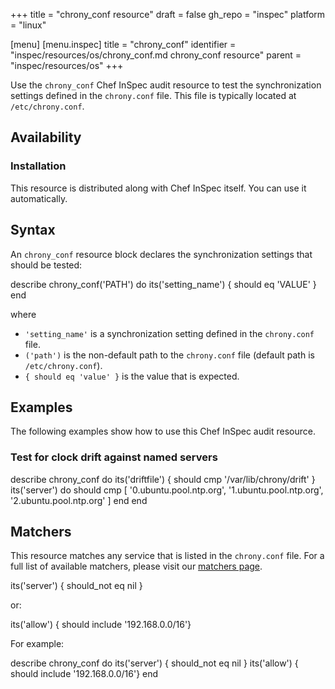 +++
title = "chrony_conf resource"
draft = false
gh_repo = "inspec"
platform = "linux"

[menu]
  [menu.inspec]
    title = "chrony_conf"
    identifier = "inspec/resources/os/chrony_conf.md chrony_conf resource"
    parent = "inspec/resources/os"
+++

Use the `chrony_conf` Chef InSpec audit resource to test the synchronization settings defined in the `chrony.conf` file. This file is typically located at `/etc/chrony.conf`.

## Availability

### Installation

This resource is distributed along with Chef InSpec itself. You can use it automatically.

<!-- TODO: needs version number -->
<!-- ### Version

This resource first became available in v of InSpec. -->

## Syntax

An `chrony_conf` resource block declares the synchronization settings that should be tested:

  describe chrony_conf('PATH') do
    its('setting_name') { should eq 'VALUE' }
  end

where

- `'setting_name'` is a synchronization setting defined in the `chrony.conf` file.
- `('path')` is the non-default path to the `chrony.conf` file (default path is `/etc/chrony.conf`).
- `{ should eq 'value' }` is the value that is expected.

## Examples

The following examples show how to use this Chef InSpec audit resource.

### Test for clock drift against named servers

describe chrony_conf do
  its('driftfile') { should cmp '/var/lib/chrony/drift' }
  its('server') do
    should cmp [
      '0.ubuntu.pool.ntp.org',
      '1.ubuntu.pool.ntp.org',
      '2.ubuntu.pool.ntp.org'
      ]
    end
end

## Matchers

This resource matches any service that is listed in the `chrony.conf` file. For a full list of available matchers, please visit our [matchers page](/inspec/matchers/).

  its('server') { should_not eq nil }

or:

  its('allow') { should include '192.168.0.0/16'}

For example:

  describe chrony_conf do
    its('server') { should_not eq nil }
    its('allow') { should include '192.168.0.0/16'}
  end
